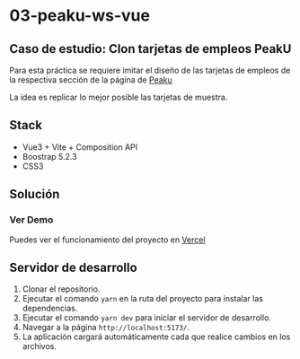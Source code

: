# 03-peaku-ws-vue

## Caso de estudio: Clon tarjetas de empleos PeakU

Para esta práctica se requiere imitar el diseño de las tarjetas de empleos de la respectiva sección de la página de [Peaku](https://peaku.co/es/empleos)

La idea es replicar lo mejor posible las tarjetas de muestra.

## Stack

- Vue3 + Vite + Composition API
- Boostrap 5.2.3
- CSS3

## Solución

### Ver Demo

Puedes ver el funcionamiento del proyecto en [Vercel](https://peaku-ws-frontend.vercel.app/)

## Servidor de desarrollo

1. Clonar el repositorio.
2. Ejecutar el comando `yarn` en la ruta del proyecto para instalar las dependencias.
3. Ejecutar el comando `yarn dev` para iniciar el servidor de desarrollo.
4. Navegar a la página `http://localhost:5173/`.
5. La aplicación cargará automáticamente cada que realice cambios en los archivos.
